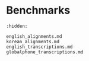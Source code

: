 # Benchmarks

```{toctree}
:hidden:

english_alignments.md
korean_alignments.md
english_transcriptions.md
globalphone_transcriptions.md
```
